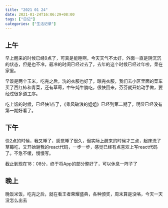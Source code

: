 ```yaml
---
title: "2021 01 24"
date: 2021-01-24T16:06:29+08:00
tags: ["日记"]
categories: ["生活记录"]
---
```


## 上午

早上醒来的时候已经9点了，可真是能睡啊，今天天气不太好，外面一直是阴沉沉的状态，但是也不冷，最冷的时间已经过去了，去年的这个时候已经过年啦，呆在家里。

早饭是两个玉米，吃完之后，洗的衣服也好了，晾完衣服，我们去小区里面的菜车买了西红柿和青菜，还有草莓，中午炖牛腩吃，很快回来，芬芬就开始动手做，要经过很多道工序。

吃上饭的时候，已经快1点了，《乘风破浪的姐姐》已经到第二期了，明显已经没有第一期好看了。

## 下午

快2点的时候，我又睡了，感觉睡了很久，但实际上醒来的时候才三点，起床洗了草莓吃，又开始谢我的react代码，一步一步，感觉已经有点喜欢上写react代码了。不急不缓，慢慢写。

截止到现在18：08分，终于将App的部分整好了，可以休息一阵子了

## 晚上

晚饭米饭，吃完之后，就在看王者荣耀盛典，各种颁奖，周末算是没咯，今天一天没怎么出去